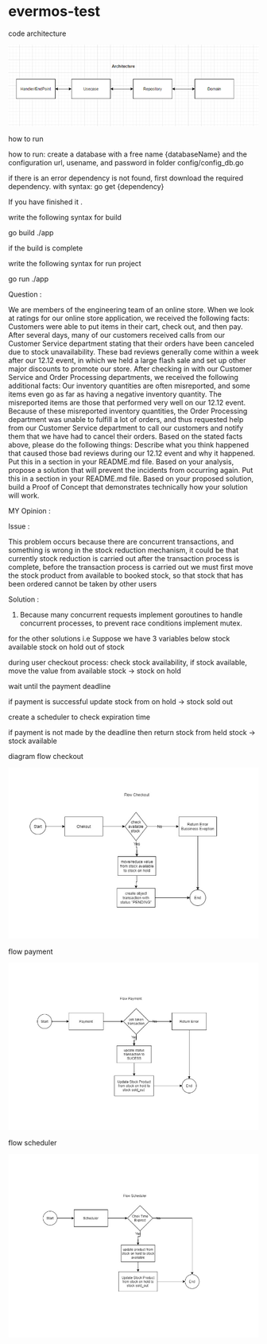 # evermos-test

code architecture

![img.png](img.png)

how to run 

how to run:
create a database with a free name {databaseName} and the configuration url, usename, and password in folder config/config_db.go 

if there is an error dependency is not found, first download the required dependency.
with syntax: go get {dependency}

If you have finished it .

write the following syntax for build

go build ./app

if the build is complete

write the following syntax for run project

go run ./app



Question :


We are members of the engineering team of an online store. When we look at ratings for our online store application, we received the following
facts:
Customers were able to put items in their cart, check out, and then pay. After several days, many of our customers received calls from
our Customer Service department stating that their orders have been canceled due to stock unavailability.
These bad reviews generally come within a week after our 12.12 event, in which we held a large flash sale and set up other major
discounts to promote our store.
After checking in with our Customer Service and Order Processing departments, we received the following additional facts:
Our inventory quantities are often misreported, and some items even go as far as having a negative inventory quantity.
The misreported items are those that performed very well on our 12.12 event.
Because of these misreported inventory quantities, the Order Processing department was unable to fulfill a lot of orders, and thus
requested help from our Customer Service department to call our customers and notify them that we have had to cancel their orders.
Based on the stated facts above, please do the following things:
Describe what you think happened that caused those bad reviews during our 12.12 event and why it happened. Put this in a section in
your README.md file.
Based on your analysis, propose a solution that will prevent the incidents from occurring again. Put this in a section in your README.md
file.
Based on your proposed solution, build a Proof of Concept that demonstrates technically how your solution will work.


MY Opinion :

Issue :

This problem occurs because there are concurrent transactions, and something is wrong in the stock reduction mechanism, it could be that currently stock reduction is carried out after the transaction process is complete, before the transaction process is carried out we must first move the stock product from available to booked stock, so that stock that has been ordered cannot be taken by other users

Solution :

1. Because many concurrent requests implement goroutines to handle concurrent processes,
   to prevent race conditions
   implement mutex.

for the other solutions i.e
Suppose we have 3 variables below
stock available
stock on hold
out of stock

during user checkout process: check stock availability, if stock available, move the value from available stock -> stock on hold

wait until the payment deadline

if payment is successful
update stock from on hold -> stock sold out

create a scheduler to check expiration time

if payment is not made by the deadline
then return stock from held stock -> stock available

diagram flow checkout

![img_1.png](img_1.png)

flow payment

![img_2.png](img_2.png)

flow scheduler

![img_3.png](img_3.png)